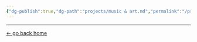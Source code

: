 ```yaml
---
{"dg-publish":true,"dg-path":"projects/music & art.md","permalink":"/projects/music-and-art/","dgHomeLink":true,"dgShowBacklinks":true,"dgShowLocalGraph":true,"dgShowInlineTitle":true,"dgShowFileTree":true,"dgEnableSearch":true,"dgShowToc":true,"dgLinkPreview":true,"dgShowTags":true,"noteIcon":""}
---
```


---
<a href="/" target="_self">← go back home</a>